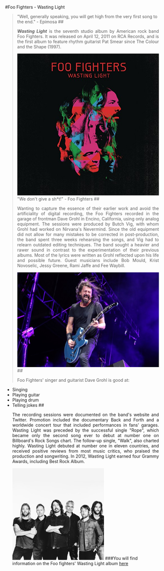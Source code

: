 #Foo Fighters - Wasting Light
>"Well, generally speaking, you will get high from the very first song to the end." - Epimosa
##<p align="justify">_**Wasting Light**_ is the seventh studio album by American rock band Foo Fighters. It was released on April 12, 2011 on RCA Records, and is the first album to feature rhythm guitarist Pat Smear since The Colour and the Shape (1997).</p>
![Cover](WL_cover.jpg)
>"We don't give a sh*t!" - Foo Fighters
##<p align="justify">Wanting to capture the essence of their earlier work and avoid the artificiality of digital recording, the Foo Fighters recorded in the garage of frontman Dave Grohl in Encino, California, using only analog equipment. The sessions were produced by Butch Vig, with whom Grohl had worked on Nirvana's Nevermind. Since the old equipment did not allow for many mistakes to be corrected in post-production, the band spent three weeks rehearsing the songs, and Vig had to relearn outdated editing techniques. The band sought a heavier and rawer sound in contrast to the experimentation of their previous albums. Most of the lyrics were written as Grohl reflected upon his life and possible future. Guest musicians include Bob Mould, Krist Novoselic, Jessy Greene, Rami Jaffe and Fee Waybill.</p>
![Cover](Dave.jpg)
##<p align="justify">Foo Fighters' singer and guitarist Dave Grohl is good at:</p>
- Singing
- Playing guitar
- Playing drum
- Telling jokes
##<p align="justify">The recording sessions were documented on the band's website and Twitter. Promotion included the documentary Back and Forth and a worldwide concert tour that included performances in fans' garages. Wasting Light was preceded by the successful single "Rope", which became only the second song ever to debut at number one on Billboard's Rock Songs chart. The follow-up single, "Walk", also charted highly. Wasting Light debuted at number one in eleven countries, and received positive reviews from most music critics, who praised the production and songwriting. In 2012, Wasting Light earned four Grammy Awards, including Best Rock Album.</p>
![Cover](FooFighters.jpg)
###You will find information on the Foo fighters' Wasting Light album [here](https://en.wikipedia.org/wiki/Wasting_Light)
